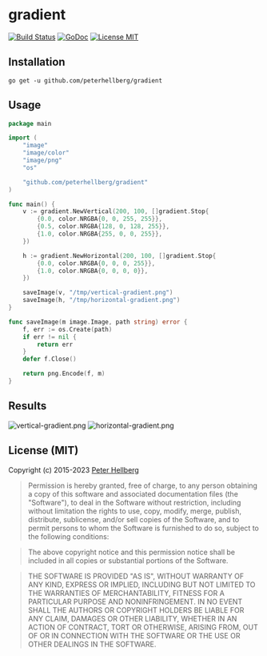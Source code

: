 # gradient

[![Build Status](https://travis-ci.org/peterhellberg/gradient.svg?branch=master)](https://travis-ci.org/peterhellberg/gradient)
[![GoDoc](https://img.shields.io/badge/godoc-reference-blue.svg?style=flat)](https://pkg.go.dev/github.com/peterhellberg/gradient)
[![License MIT](https://img.shields.io/badge/license-MIT-lightgrey.svg?style=flat)](https://github.com/peterhellberg/gradient#license-mit)

## Installation

    go get -u github.com/peterhellberg/gradient

## Usage

```go
package main

import (
	"image"
	"image/color"
	"image/png"
	"os"

	"github.com/peterhellberg/gradient"
)

func main() {
	v := gradient.NewVertical(200, 100, []gradient.Stop{
		{0.0, color.NRGBA{0, 0, 255, 255}},
		{0.5, color.NRGBA{128, 0, 128, 255}},
		{1.0, color.NRGBA{255, 0, 0, 255}},
	})

	h := gradient.NewHorizontal(200, 100, []gradient.Stop{
		{0.0, color.NRGBA{0, 0, 0, 255}},
		{1.0, color.NRGBA{0, 0, 0, 0}},
	})

	saveImage(v, "/tmp/vertical-gradient.png")
	saveImage(h, "/tmp/horizontal-gradient.png")
}

func saveImage(m image.Image, path string) error {
	f, err := os.Create(path)
	if err != nil {
		return err
	}
	defer f.Close()

	return png.Encode(f, m)
}
```

## Results

![vertical-gradient.png](https://assets.c7.se/viz/vertical-gradient.png)
![horizontal-gradient.png](https://assets.c7.se/viz/horizontal-gradient.png)

## License (MIT)

Copyright (c) 2015-2023 [Peter Hellberg](https://c7.se)

> Permission is hereby granted, free of charge, to any person obtaining
> a copy of this software and associated documentation files (the
> "Software"), to deal in the Software without restriction, including
> without limitation the rights to use, copy, modify, merge, publish,
> distribute, sublicense, and/or sell copies of the Software, and to
> permit persons to whom the Software is furnished to do so, subject to
> the following conditions:

> The above copyright notice and this permission notice shall be
> included in all copies or substantial portions of the Software.

> THE SOFTWARE IS PROVIDED "AS IS", WITHOUT WARRANTY OF ANY KIND,
> EXPRESS OR IMPLIED, INCLUDING BUT NOT LIMITED TO THE WARRANTIES OF
> MERCHANTABILITY, FITNESS FOR A PARTICULAR PURPOSE AND
> NONINFRINGEMENT. IN NO EVENT SHALL THE AUTHORS OR COPYRIGHT HOLDERS BE
> LIABLE FOR ANY CLAIM, DAMAGES OR OTHER LIABILITY, WHETHER IN AN ACTION
> OF CONTRACT, TORT OR OTHERWISE, ARISING FROM, OUT OF OR IN CONNECTION
> WITH THE SOFTWARE OR THE USE OR OTHER DEALINGS IN THE SOFTWARE.
